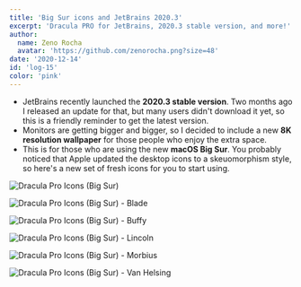 ```yaml
---
title: 'Big Sur icons and JetBrains 2020.3'
excerpt: 'Dracula PRO for JetBrains, 2020.3 stable version, and more!'
author:
  name: Zeno Rocha
  avatar: 'https://github.com/zenorocha.png?size=48'
date: '2020-12-14'
id: 'log-15'
color: 'pink'
---
```


- JetBrains recently launched the **2020.3 stable version**. Two months ago I released an update for that, but many users didn't download it yet, so this is a friendly reminder to get the latest version.
- Monitors are getting bigger and bigger, so I decided to include a new **8K resolution wallpaper** for those people who enjoy the extra space.
- This is for those who are using the new **macOS Big Sur**. You probably noticed that Apple updated the desktop icons to a skeuomorphism style, so here's a new set of fresh icons for you to start using.

![Dracula Pro Icons (Big Sur)](/static/img/logs/big-sur-icons-and-jetbrains-2020.3-a.jpg)

![Dracula Pro Icons (Big Sur) - Blade](/static/img/logs/big-sur-icons-and-jetbrains-2020.3-b.jpg)

![Dracula Pro Icons (Big Sur) - Buffy](/static/img/logs/big-sur-icons-and-jetbrains-2020.3-c.jpg)

![Dracula Pro Icons (Big Sur) - Lincoln](/static/img/logs/big-sur-icons-and-jetbrains-2020.3-d.jpg)

![Dracula Pro Icons (Big Sur) - Morbius](/static/img/logs/big-sur-icons-and-jetbrains-2020.3-e.jpg)

![Dracula Pro Icons (Big Sur) - Van Helsing](/static/img/logs/big-sur-icons-and-jetbrains-2020.3-f.jpg)
